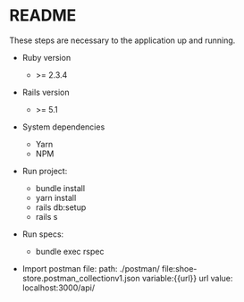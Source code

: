 # README

These steps are necessary to the application up and running.

* Ruby version
    * \>= 2.3.4
* Rails version
    * \>= 5.1 
    
* System dependencies
  * Yarn
  * NPM
  
* Run project:
  * bundle install
  * yarn install
  * rails db:setup
  * rails s
  
* Run specs:
  * bundle exec rspec

* Import postman file:
  path: ./postman/
  file:shoe-store.postman_collectionv1.json
  variable:{{url}}
  url value: localhost:3000/api/
